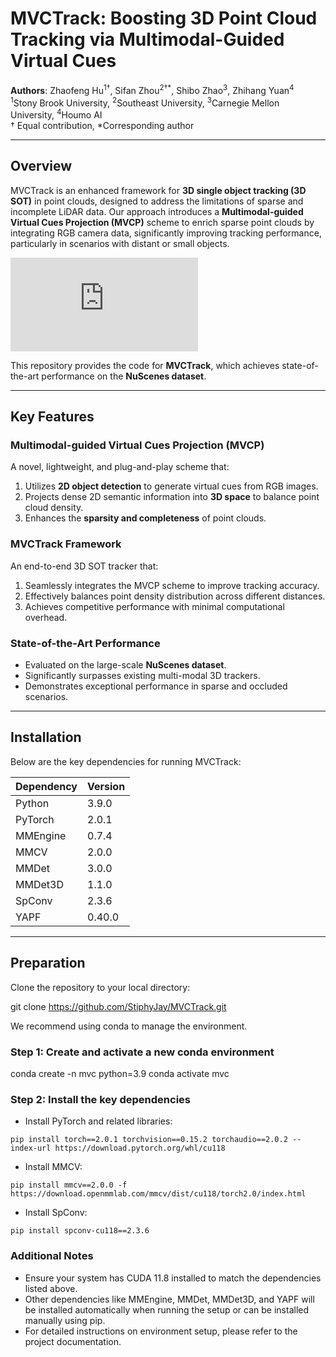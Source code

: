 # MVCTrack: Boosting 3D Point Cloud Tracking via Multimodal-Guided Virtual Cues

**Authors**: Zhaofeng Hu<sup>1†</sup>, Sifan Zhou<sup>2†*</sup>, Shibo Zhao<sup>3</sup>, Zhihang Yuan<sup>4</sup>  
<sup>1</sup>Stony Brook University, <sup>2</sup>Southeast University, <sup>3</sup>Carnegie Mellon University, <sup>4</sup>Houmo AI  
† Equal contribution, *Corresponding author  

---

## Overview

MVCTrack is an enhanced framework for **3D single object tracking (3D SOT)** in point clouds, designed to address the limitations of sparse and incomplete LiDAR data. Our approach introduces a **Multimodal-guided Virtual Cues Projection (MVCP)** scheme to enrich sparse point clouds by integrating RGB camera data, significantly improving tracking performance, particularly in scenarios with distant or small objects.

![framework](https://github.com/WindyHu001/MVCtrack/blob/master/figures/backbone.pdf)

This repository provides the code for **MVCTrack**, which achieves state-of-the-art performance on the **NuScenes dataset**.

---

## Key Features
### **Multimodal-guided Virtual Cues Projection (MVCP)**
A novel, lightweight, and plug-and-play scheme that:
1. Utilizes **2D object detection** to generate virtual cues from RGB images.
2. Projects dense 2D semantic information into **3D space** to balance point cloud density.
3. Enhances the **sparsity and completeness** of point clouds.

### **MVCTrack Framework**
An end-to-end 3D SOT tracker that:
1. Seamlessly integrates the MVCP scheme to improve tracking accuracy.
2. Effectively balances point density distribution across different distances.
3. Achieves competitive performance with minimal computational overhead.

### **State-of-the-Art Performance**
- Evaluated on the large-scale **NuScenes dataset**.
- Significantly surpasses existing multi-modal 3D trackers.
- Demonstrates exceptional performance in sparse and occluded scenarios.

---
## Installation
Below are the key dependencies for running MVCTrack:

| Dependency | Version  |
|------------|----------|
| Python     | 3.9.0    |
| PyTorch    | 2.0.1    |
| MMEngine   | 0.7.4    |
| MMCV       | 2.0.0    |
| MMDet      | 3.0.0    |
| MMDet3D    | 1.1.0    |
| SpConv     | 2.3.6    |
| YAPF       | 0.40.0   |

---

## Preparation

Clone the repository to your local directory:

git clone https://github.com/StiphyJay/MVCTrack.git

We recommend using conda to manage the environment.

### Step 1: Create and activate a new conda environment

conda create -n mvc python=3.9
conda activate mvc

### Step 2: Install the key dependencies

- Install PyTorch and related libraries:

`pip install torch==2.0.1 torchvision==0.15.2 torchaudio==2.0.2 --index-url https://download.pytorch.org/whl/cu118`

- Install MMCV:

`pip install mmcv==2.0.0 -f https://download.openmmlab.com/mmcv/dist/cu118/torch2.0/index.html`

- Install SpConv:

`pip install spconv-cu118==2.3.6`

### Additional Notes

- Ensure your system has CUDA 11.8 installed to match the dependencies listed above.
- Other dependencies like MMEngine, MMDet, MMDet3D, and YAPF will be installed automatically when running the setup or can be installed manually using pip.
- For detailed instructions on environment setup, please refer to the project documentation.

